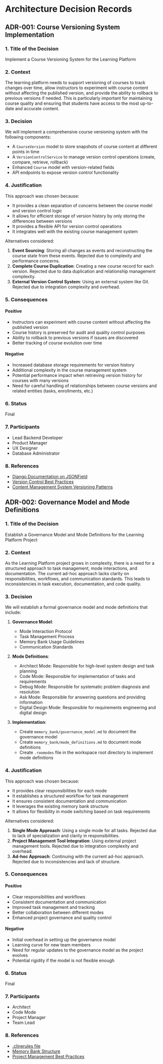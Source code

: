 # Architecture Decision Records

## ADR-001: Course Versioning System Implementation

### 1. Title of the Decision
Implement a Course Versioning System for the Learning Platform

### 2. Context
The learning platform needs to support versioning of courses to track changes over time, allow instructors to experiment with course content without affecting the published version, and provide the ability to rollback to previous versions if needed. This is particularly important for maintaining course quality and ensuring that students have access to the most up-to-date and accurate content.

### 3. Decision
We will implement a comprehensive course versioning system with the following components:
- A `CourseVersion` model to store snapshots of course content at different points in time
- A `VersionControlService` to manage version control operations (create, compare, retrieve, rollback)
- Enhanced `Course` model with version-related fields
- API endpoints to expose version control functionality

### 4. Justification
This approach was chosen because:
- It provides a clean separation of concerns between the course model and version control logic
- It allows for efficient storage of version history by only storing the differences between versions
- It provides a flexible API for version control operations
- It integrates well with the existing course management system

Alternatives considered:
1. **Event Sourcing**: Storing all changes as events and reconstructing the course state from these events. Rejected due to complexity and performance concerns.
2. **Complete Course Duplication**: Creating a new course record for each version. Rejected due to data duplication and relationship management complexity.
3. **External Version Control System**: Using an external system like Git. Rejected due to integration complexity and overhead.

### 5. Consequences

#### Positive
- Instructors can experiment with course content without affecting the published version
- Course history is preserved for audit and quality control purposes
- Ability to rollback to previous versions if issues are discovered
- Better tracking of course evolution over time

#### Negative
- Increased database storage requirements for version history
- Additional complexity in the course management system
- Potential performance impact when retrieving version history for courses with many versions
- Need for careful handling of relationships between course versions and related entities (tasks, enrollments, etc.)

### 6. Status
Final

### 7. Participants
- Lead Backend Developer
- Product Manager
- UX Designer
- Database Administrator

### 8. References
- [Django Documentation on JSONField](https://docs.djangoproject.com/en/3.2/ref/models/fields/#jsonfield)
- [Version Control Best Practices](https://www.atlassian.com/git/tutorials/comparing-workflows)
- [Content Management System Versioning Patterns](https://www.contentful.com/developers/docs/concepts/versioning/)

## ADR-002: Governance Model and Mode Definitions

### 1. Title of the Decision
Establish a Governance Model and Mode Definitions for the Learning Platform Project

### 2. Context
As the Learning Platform project grows in complexity, there is a need for a structured approach to task management, mode interactions, and documentation. The current ad-hoc approach lacks clarity on responsibilities, workflows, and communication standards. This leads to inconsistencies in task execution, documentation, and code quality.

### 3. Decision
We will establish a formal governance model and mode definitions that include:

1. **Governance Model**:
   - Mode Interaction Protocol
   - Task Management Process
   - Memory Bank Usage Guidelines
   - Communication Standards

2. **Mode Definitions**:
   - Architect Mode: Responsible for high-level system design and task planning
   - Code Mode: Responsible for implementation of tasks and requirements
   - Debug Mode: Responsible for systematic problem diagnosis and resolution
   - Ask Mode: Responsible for answering questions and providing information
   - Digital Design Mode: Responsible for requirements engineering and digital design

3. **Implementation**:
   - Create `memory_bank/governance_model.md` to document the governance model
   - Create `memory_bank/mode_definitions.md` to document mode definitions
   - Create `.roomodes` file in the workspace root directory to implement mode definitions

### 4. Justification
This approach was chosen because:
- It provides clear responsibilities for each mode
- It establishes a structured workflow for task management
- It ensures consistent documentation and communication
- It leverages the existing memory bank structure
- It allows for flexibility in mode switching based on task requirements

Alternatives considered:
1. **Single Mode Approach**: Using a single mode for all tasks. Rejected due to lack of specialization and clarity in responsibilities.
2. **Project Management Tool Integration**: Using external project management tools. Rejected due to integration complexity and overhead.
3. **Ad-hoc Approach**: Continuing with the current ad-hoc approach. Rejected due to inconsistencies and lack of structure.

### 5. Consequences

#### Positive
- Clear responsibilities and workflows
- Consistent documentation and communication
- Improved task management and tracking
- Better collaboration between different modes
- Enhanced project governance and quality control

#### Negative
- Initial overhead in setting up the governance model
- Learning curve for new team members
- Need for regular updates to the governance model as the project evolves
- Potential rigidity if the model is not flexible enough

### 6. Status
Final

### 7. Participants
- Architect
- Code Mode
- Project Manager
- Team Lead

### 8. References
- [.clinerules file](/.clinerules)
- [Memory Bank Structure](/memory_bank/)
- [Project Management Best Practices](https://www.pmi.org/learning/library/project-management-best-practices)
